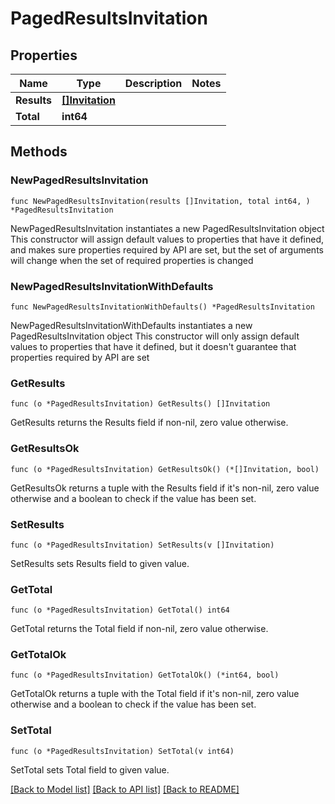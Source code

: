 # PagedResultsInvitation

## Properties

Name | Type | Description | Notes
------------ | ------------- | ------------- | -------------
**Results** | [**[]Invitation**](Invitation.md) |  | 
**Total** | **int64** |  | 

## Methods

### NewPagedResultsInvitation

`func NewPagedResultsInvitation(results []Invitation, total int64, ) *PagedResultsInvitation`

NewPagedResultsInvitation instantiates a new PagedResultsInvitation object
This constructor will assign default values to properties that have it defined,
and makes sure properties required by API are set, but the set of arguments
will change when the set of required properties is changed

### NewPagedResultsInvitationWithDefaults

`func NewPagedResultsInvitationWithDefaults() *PagedResultsInvitation`

NewPagedResultsInvitationWithDefaults instantiates a new PagedResultsInvitation object
This constructor will only assign default values to properties that have it defined,
but it doesn't guarantee that properties required by API are set

### GetResults

`func (o *PagedResultsInvitation) GetResults() []Invitation`

GetResults returns the Results field if non-nil, zero value otherwise.

### GetResultsOk

`func (o *PagedResultsInvitation) GetResultsOk() (*[]Invitation, bool)`

GetResultsOk returns a tuple with the Results field if it's non-nil, zero value otherwise
and a boolean to check if the value has been set.

### SetResults

`func (o *PagedResultsInvitation) SetResults(v []Invitation)`

SetResults sets Results field to given value.


### GetTotal

`func (o *PagedResultsInvitation) GetTotal() int64`

GetTotal returns the Total field if non-nil, zero value otherwise.

### GetTotalOk

`func (o *PagedResultsInvitation) GetTotalOk() (*int64, bool)`

GetTotalOk returns a tuple with the Total field if it's non-nil, zero value otherwise
and a boolean to check if the value has been set.

### SetTotal

`func (o *PagedResultsInvitation) SetTotal(v int64)`

SetTotal sets Total field to given value.



[[Back to Model list]](../README.md#documentation-for-models) [[Back to API list]](../README.md#documentation-for-api-endpoints) [[Back to README]](../README.md)


